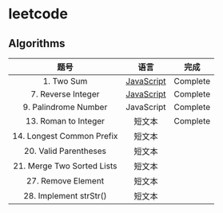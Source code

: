 # leetcode
## Algorithms

| 题号 | 语言 | 完成 |
| :------:| :------: | :------: |
| 1. Two Sum | <a href="https://github.com/jameskary/leetcode/blob/master/Algorithms/Easy/1.%20Two%20Sum.html">JavaScript</a> | Complete |
| 7. Reverse Integer | <a href="./Algorithms/Easy/7. Reverse Integer.html">JavaScript</a> | Complete |
| 9. Palindrome Number | JavaScript | Complete |
| 13. Roman to Integer | 短文本 | Complete |
| 14. Longest Common Prefix | 短文本 |  |
| 20. Valid Parentheses | 短文本 |  |
| 21. Merge Two Sorted Lists | 短文本 |  |
| 27. Remove Element | 短文本 |  |
| 28. Implement strStr() | 短文本 |  |









